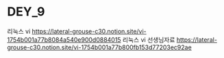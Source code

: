 # DEY_9
리눅스 vi 
https://lateral-grouse-c30.notion.site/vi-1754b001a77b8084a540e900d0884015
리눅스 vi 선생님자료 
https://lateral-grouse-c30.notion.site/vi-1754b001a77b800fb153d77203ec92ae
